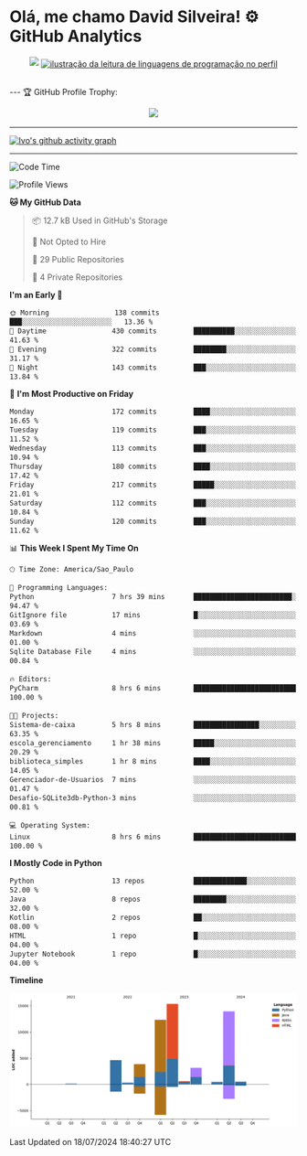 
# Olá, me chamo David Silveira! ⚙️ GitHub Analytics

<div width="100%" align="center">
  <img  src="http://github-profile-summary-cards.vercel.app/api/cards/profile-details?username=DavidSilveira80&theme=transparent"/>
  <a href="https://github.com/Gurupreet" title="ilustração do mapeamento de linguagens">
  <img align="center" src="https://github-readme-stats.vercel.app/api/top-langs/?username=DavidSilveira80&theme=dracula&hide_langs_below=1" alt="ilustração da leitura de linguagens de programação no perfil"/>
</a>
</div>


<br />

--- 🏆 GitHub Profile Trophy:

<p align="center">
  <a
    href="https://github.com/ryo-ma/github-profile-trophy"
    title="repositório de troféus"
  >
    <img
      width="800"
      src="https://github-profile-trophy.vercel.app/?username=DavidSilveira80&column=8&theme=darkhub&no-frame=true&no-bg=true"
    />
  </a>
</p>

---
[![Ivo's github activity graph](https://github-readme-activity-graph.vercel.app/graph?username=DavidSilveira80&bg_color=0d1117&color=708090&line=139ae1&point=ffffff&area=true&hide_border=true)](https://github.com/ip681/)

---
<!--START_SECTION:waka-->
![Code Time](http://img.shields.io/badge/Code%20Time-154%20hrs%2054%20mins-blue)

![Profile Views](http://img.shields.io/badge/Profile%20Views-7-blue)

**🐱 My GitHub Data** 

> 📦 12.7 kB Used in GitHub's Storage 
 > 
> 🚫 Not Opted to Hire
 > 
> 📜 29 Public Repositories 
 > 
> 🔑 4 Private Repositories 
 > 
**I'm an Early 🐤** 

```text
🌞 Morning                138 commits         ███░░░░░░░░░░░░░░░░░░░░░░   13.36 % 
🌆 Daytime                430 commits         ██████████░░░░░░░░░░░░░░░   41.63 % 
🌃 Evening                322 commits         ████████░░░░░░░░░░░░░░░░░   31.17 % 
🌙 Night                  143 commits         ███░░░░░░░░░░░░░░░░░░░░░░   13.84 % 
```
📅 **I'm Most Productive on Friday** 

```text
Monday                   172 commits         ████░░░░░░░░░░░░░░░░░░░░░   16.65 % 
Tuesday                  119 commits         ███░░░░░░░░░░░░░░░░░░░░░░   11.52 % 
Wednesday                113 commits         ███░░░░░░░░░░░░░░░░░░░░░░   10.94 % 
Thursday                 180 commits         ████░░░░░░░░░░░░░░░░░░░░░   17.42 % 
Friday                   217 commits         █████░░░░░░░░░░░░░░░░░░░░   21.01 % 
Saturday                 112 commits         ███░░░░░░░░░░░░░░░░░░░░░░   10.84 % 
Sunday                   120 commits         ███░░░░░░░░░░░░░░░░░░░░░░   11.62 % 
```


📊 **This Week I Spent My Time On** 

```text
🕑︎ Time Zone: America/Sao_Paulo

💬 Programming Languages: 
Python                   7 hrs 39 mins       ████████████████████████░   94.47 % 
GitIgnore file           17 mins             █░░░░░░░░░░░░░░░░░░░░░░░░   03.69 % 
Markdown                 4 mins              ░░░░░░░░░░░░░░░░░░░░░░░░░   01.00 % 
Sqlite Database File     4 mins              ░░░░░░░░░░░░░░░░░░░░░░░░░   00.84 % 

🔥 Editors: 
PyCharm                  8 hrs 6 mins        █████████████████████████   100.00 % 

🐱‍💻 Projects: 
Sistema-de-caixa         5 hrs 8 mins        ████████████████░░░░░░░░░   63.35 % 
escola_gerenciamento     1 hr 38 mins        █████░░░░░░░░░░░░░░░░░░░░   20.29 % 
biblioteca_simples       1 hr 8 mins         ████░░░░░░░░░░░░░░░░░░░░░   14.05 % 
Gerenciador-de-Usuarios  7 mins              ░░░░░░░░░░░░░░░░░░░░░░░░░   01.47 % 
Desafio-SQLite3db-Python-3 mins              ░░░░░░░░░░░░░░░░░░░░░░░░░   00.81 % 

💻 Operating System: 
Linux                    8 hrs 6 mins        █████████████████████████   100.00 % 
```

**I Mostly Code in Python** 

```text
Python                   13 repos            █████████████░░░░░░░░░░░░   52.00 % 
Java                     8 repos             ████████░░░░░░░░░░░░░░░░░   32.00 % 
Kotlin                   2 repos             ██░░░░░░░░░░░░░░░░░░░░░░░   08.00 % 
HTML                     1 repo              █░░░░░░░░░░░░░░░░░░░░░░░░   04.00 % 
Jupyter Notebook         1 repo              █░░░░░░░░░░░░░░░░░░░░░░░░   04.00 % 
```



**Timeline**

![Lines of Code chart](https://raw.githubusercontent.com/DavidSilveira80/DavidSilveira80/master/assets/bar_graph.png)


 Last Updated on 18/07/2024 18:40:27 UTC
<!--END_SECTION:waka-->


